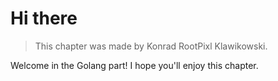 # Hi there

> This chapter was made by Konrad RootPixl Klawikowski.

Welcome in the Golang part!
I hope you'll enjoy this chapter.